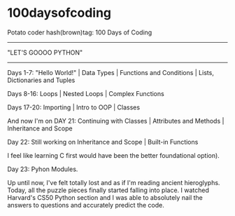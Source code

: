 # 100daysofcoding

Potato coder hash(brown)tag: 100 Days of Coding

********************

"LET'S GOOOO PYTHON"
********************
Days 1-7: "Hello World!"  |  Data Types  |  Functions and Conditions  |  Lists, Dictionaries and Tuples

Days 8-16: Loops  |  Nested Loops  | Complex Functions  

Days 17-20:  Importing |  Intro to OOP  |  Classes

And now I'm on DAY 21: Continuing with Classes  | Attributes and Methods  |  Inheritance and Scope

Day 22: Still working on Inheritance and Scope | Built-in Functions 

I feel like learning C first would have been the better foundational option). 

Day 23: Pyhon Modules. 

Up until now, I've felt totally lost and as if I'm reading ancient hieroglyphs. Today, all the puzzle pieces finally started falling into place. I watched Harvard's CS50 Python section and I was able to absolutely nail the answers to questions and accurately predict the code. 
